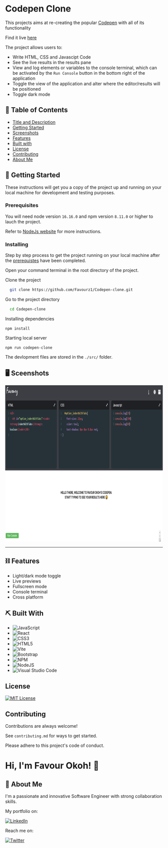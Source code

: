 
# Codepen Clone
This projects aims at re-creating the popular [Codepen](https://codepen.io/) with all of its functionality

Find it live [here]()

The project allows users to:

* Write HTML, CSS and Javascipt Code
* See the live results in the results pane
* View and log elements or variables to the console terminal, which can be activated by the ```Run Console``` button in the bottom right of the application
* Toggle the view of the application and alter where the editor/results will be positioned
* Toggle dark mode

## 📝 Table of Contents
- [Title and Description](#title)
- [Getting Started](#getting_started)
- [Screenshots](#screenshots)
- [Features](#features)
- [Built with](#built_with)
- [License](license)
- [Contributing](./CONTRIBUTING.md)
- [About Me](#about-me)

## 🏁 Getting Started

These instructions will get you a copy of the project up and running on your local machine for development and testing purposes.

### Prerequisites
You will need node version ```16.16.0``` and npm version ```8.11.0``` or higher to lauch the project.

Refer to [NodeJs website](https://nodejs.org/en/download) for more instructions.

### Installing
Step by step process to get the project running on your local machine after the [prerequistes](#prerequistes) have been completed.

Open your command terminal in the root directory of the project.


Clone the project

```bash
  git clone https://github.com/Favourz1/Codepen-clone.git
```

Go to the project directory

```bash
  cd Codepen-clone
```


Installing dependencies

```
npm install
```

Starting local server

```
npm run codepen-clone
```

The devlopment files are stored in the ```./src/``` folder.
## 🖥 Sceenshots 

<p align="center">
  <a href="" rel="noopener">
 <img width=100% height=500px style="min-height:"200px"" src="./public/live-demo.png" alt="Project demo"></a>
</p>

---
## ⛓ Features 

- Light/dark mode toggle
- Live previews
- Fullscreen mode
- Console terminal
- Cross platform

## ⛏️ Built With

- ![JavaScript](https://img.shields.io/badge/javascript-%23323330.svg?style=for-the-badge&logo=javascript&logoColor=%23F7DF1E)
- ![React](https://img.shields.io/badge/react-%2320232a.svg?style=for-the-badge&logo=react&logoColor=%2361DAFB)
- ![CSS3](https://img.shields.io/badge/css3-%231572B6.svg?style=for-the-badge&logo=css3&logoColor=white)
- ![HTML5](https://img.shields.io/badge/html5-%23E34F26.svg?style=for-the-badge&logo=html5&logoColor=white)
- ![Vite](https://img.shields.io/badge/vite-%23646CFF.svg?style=for-the-badge&logo=vite&logoColor=white)
- ![Bootstrap](https://img.shields.io/badge/bootstrap-%23563D7C.svg?style=for-the-badge&logo=bootstrap&logoColor=white)
- ![NPM](https://img.shields.io/badge/NPM-%23CB3837.svg?style=for-the-badge&logo=npm&logoColor=white)
- ![NodeJS](https://img.shields.io/badge/node.js-6DA55F?style=for-the-badge&logo=node.js&logoColor=white)
- ![Visual Studio Code](https://img.shields.io/badge/Visual%20Studio%20Code-0078d7.svg?style=for-the-badge&logo=visual-studio-code&logoColor=white)
## License

[![MIT License](https://img.shields.io/badge/License-MIT-green.svg)](https://choosealicense.com/licenses/mit/)



## Contributing

Contributions are always welcome!

See `contributing.md` for ways to get started.

Please adhere to this project's code of conduct.


# Hi, I'm  Favour Okoh! 👋


## 🚀 About Me
I'm a passionate and innovative Software Engineer with strong collaboration skills.

My portfolio on:

[![LinkedIn](https://img.shields.io/badge/linkedin-%230077B5.svg?style=for-the-badge&logo=linkedin&logoColor=white)](https://www.linkedin.com/in/favour-okoh/)


Reach me on: 

[![Twitter](https://img.shields.io/badge/Twitter-%231DA1F2.svg?style=for-the-badge&logo=Twitter&logoColor=white)](https://twitter.com/_favourz)

